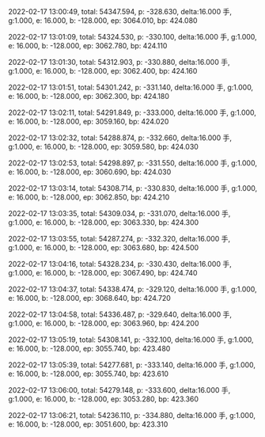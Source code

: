 2022-02-17 13:00:49, total: 54347.594, p: -328.630, delta:16.000 手, g:1.000, e: 16.000, b: -128.000, ep: 3064.010, bp: 424.080

2022-02-17 13:01:09, total: 54324.530, p: -330.100, delta:16.000 手, g:1.000, e: 16.000, b: -128.000, ep: 3062.780, bp: 424.110

2022-02-17 13:01:30, total: 54312.903, p: -330.880, delta:16.000 手, g:1.000, e: 16.000, b: -128.000, ep: 3062.400, bp: 424.160

2022-02-17 13:01:51, total: 54301.242, p: -331.140, delta:16.000 手, g:1.000, e: 16.000, b: -128.000, ep: 3062.300, bp: 424.180

2022-02-17 13:02:11, total: 54291.849, p: -333.000, delta:16.000 手, g:1.000, e: 16.000, b: -128.000, ep: 3059.160, bp: 424.020

2022-02-17 13:02:32, total: 54288.874, p: -332.660, delta:16.000 手, g:1.000, e: 16.000, b: -128.000, ep: 3059.580, bp: 424.030

2022-02-17 13:02:53, total: 54298.897, p: -331.550, delta:16.000 手, g:1.000, e: 16.000, b: -128.000, ep: 3060.690, bp: 424.030

2022-02-17 13:03:14, total: 54308.714, p: -330.830, delta:16.000 手, g:1.000, e: 16.000, b: -128.000, ep: 3062.850, bp: 424.210

2022-02-17 13:03:35, total: 54309.034, p: -331.070, delta:16.000 手, g:1.000, e: 16.000, b: -128.000, ep: 3063.330, bp: 424.300

2022-02-17 13:03:55, total: 54287.274, p: -332.320, delta:16.000 手, g:1.000, e: 16.000, b: -128.000, ep: 3063.680, bp: 424.500

2022-02-17 13:04:16, total: 54328.234, p: -330.430, delta:16.000 手, g:1.000, e: 16.000, b: -128.000, ep: 3067.490, bp: 424.740

2022-02-17 13:04:37, total: 54338.474, p: -329.120, delta:16.000 手, g:1.000, e: 16.000, b: -128.000, ep: 3068.640, bp: 424.720

2022-02-17 13:04:58, total: 54336.487, p: -329.640, delta:16.000 手, g:1.000, e: 16.000, b: -128.000, ep: 3063.960, bp: 424.200

2022-02-17 13:05:19, total: 54308.141, p: -332.100, delta:16.000 手, g:1.000, e: 16.000, b: -128.000, ep: 3055.740, bp: 423.480

2022-02-17 13:05:39, total: 54277.681, p: -333.140, delta:16.000 手, g:1.000, e: 16.000, b: -128.000, ep: 3055.740, bp: 423.610

2022-02-17 13:06:00, total: 54279.148, p: -333.600, delta:16.000 手, g:1.000, e: 16.000, b: -128.000, ep: 3053.280, bp: 423.360

2022-02-17 13:06:21, total: 54236.110, p: -334.880, delta:16.000 手, g:1.000, e: 16.000, b: -128.000, ep: 3051.600, bp: 423.310